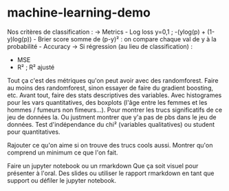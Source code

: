 # machine-learning-demo

Nos critères de classification :
-> Metrics
    - Log loss y=0,1 ; -(ylog(p) + (1-y)log(p))
    - Brier score somme de (p-y)² : on compare chaque val de y à la probabilité
    - Accuracy
-> Si régression (au lieu de classification) :
- MSE
- R² ; R² ajusté

Tout ça c'est des métriques qu'on peut avoir avec des randomforest. Faire au moins des randomforest, sinon essayer de faire du gradient boosting, etc.
Avant tout, faire des stats descriptives des variables. Avec histogrames pour les vars quantitatives, des boxplots (l'âge entre les femmes et les hommes / fumeurs non fimeurs...). Pour montrer les trucs significatifs de ce jeu de données la. Ou justment montrer que y'a pas de pbs dans le jeu de données. Test d'indépendance du chi² (variables qualitatives) ou student pour quantitatives.

Rajouter ce qu'on aime si on trouve des trucs cools aussi.
Montrer qu'on comprend un minimum ce que l'on fait.


Faire un jupyter notebook ou un rmarkdown
Que ça soit visuel pour présenter à l'oral. Des slides ou utiliser le rapport rmarkdown en tant que support ou défiler le jupyter notebook.

